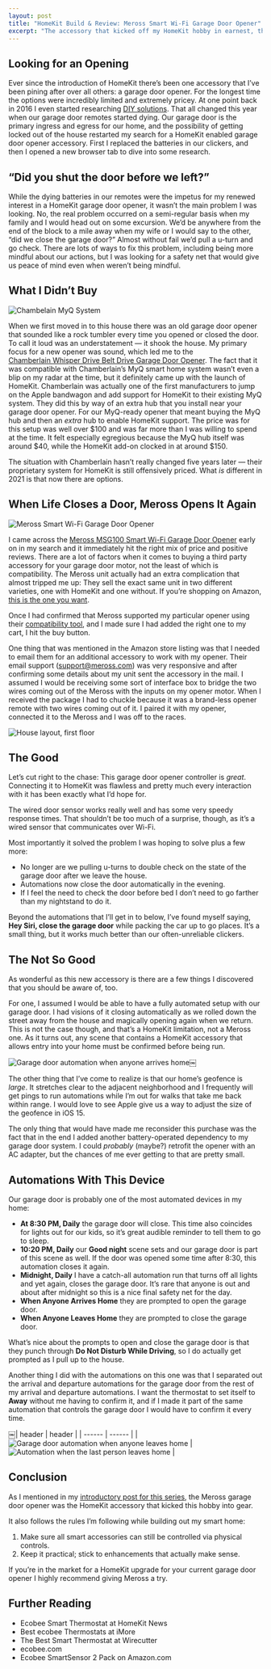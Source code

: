 ```yaml
---
layout: post
title: "HomeKit Build & Review: Meross Smart Wi-Fi Garage Door Opener"
excerpt: "The accessory that kicked off my HomeKit hobby in earnest, the Meross garage door opener was truly the Home addition I’d been waiting for."
---
```


## Looking for an Opening

Ever since the introduction of HomeKit there’s been one accessory that I’ve been pining after over all others: a garage door opener. For the longest time the options were incredibly limited and extremely pricey. At one point back in 2016 I even started researching [DIY solutions](https://www.youtube.com/watch?v=03J497Pmve4). That all changed this year when our garage door remotes started dying. Our garage door is the primary ingress and egress for our home, and the possibility of getting locked out of the house restarted my search for a HomeKit enabled garage door opener accessory. First I replaced the batteries in our clickers, and then I opened a new browser tab to dive into some research.

## “Did you shut the door before we left?”

While the dying batteries in our remotes were the impetus for my renewed interest in a HomeKit garage door opener, it wasn’t the main problem I was looking. No, the real problem occurred on a semi-regular basis when my family and I would head out on some excursion. We’d be anywhere from the end of the block to a mile away when my wife or I would say to the other, “did we close the garage door?” Almost without fail we’d pull a u-turn and go check. There are lots of ways to fix this problem, including being more mindful about our actions, but I was looking for a safety net that would give us peace of mind even when weren’t being mindful.

## What I Didn’t Buy

![Chambelain MyQ System](/assets/images/chamberlain-myq-system.png)

When we first moved in to this house there was an old garage door opener that sounded like a rock tumbler every time you opened or closed the door. To call it loud was an understatement — it shook the house. My primary focus for a new opener was sound, which led me to the [Chamberlain Whisper Drive Belt Drive Garage Door Opener](https://www.lowes.com/pd/Chamberlain-0-75-HP-Whisper-Drive-Belt-Drive-Garage-Door-Opener-with-Battery-Back-Up/3653300). The fact that it was compatible with Chamberlain’s MyQ smart home system wasn’t even a blip on my radar at the time, but it definitely came up with the launch of HomeKit. Chamberlain was actually one of the first manufacturers to jump on the Apple bandwagon and add support for HomeKit to their existing MyQ system. They did this by way of an extra hub that you install near your garage door opener. For our MyQ-ready opener that meant buying the MyQ hub and then an _extra_ hub to enable HomeKit support. The price was for this setup was well over $100 and was far more than I was willing to spend at the time. It felt especially egregious because the MyQ hub itself was around $40, while the HomeKit add-on clocked in at around $150.

The situation with Chamberlain hasn’t really changed five years later — their proprietary system for HomeKit is still offensively priced. What _is_ different in 2021 is that now there are options. 

## When Life Closes a Door, Meross Opens It Again

![Meross Smart Wi-Fi Garage Door Opener](/assets/images/meross-opener.png)

I came across the [Meross MSG100 Smart Wi-Fi Garage Door Opener](https://www.meross.com/Detail/29/Smart%20Wi-Fi%20Garage%20Door%20Opener) early on in my search and it immediately hit the right mix of price and positive reviews. There are a lot of factors when it comes to buying a third party accessory for your garage door motor, not the least of which is compatibility. The Meross unit actually had an extra complication that almost tripped me up: They sell the exact same unit in two different varieties, one with HomeKit and one without. If you’re shopping on Amazon, [this is the one you want](https://www.amazon.com/dp/B084Z5QZR2).

Once I had confirmed that Meross supported my particular opener using their [compatibility tool](https://www.meross.com/support/Compatibility_Check), and I made sure I had added the right one to my cart, I hit the buy button.

One thing that was mentioned in the Amazon store listing was that I needed to email them for an additional accessory to work with my opener. Their email support (support@meross.com) was very responsive and after confirming some details about my unit sent the accessory in the mail. I assumed I would be receiving some sort of interface box to bridge the two wires coming out of the Meross with the inputs on my opener motor. When I received the package I had to chuckle because it was a brand-less opener remote with two wires coming out of it. I paired it with my opener, connected it to the Meross and I was off to the races.

![House layout, first floor](/assets/images/home-layout-first-floor.png)

## The Good

Let’s cut right to the chase: This garage door opener controller is _great_. Connecting it to HomeKit was flawless and pretty much every interaction with it has been exactly what I’d hope for.

The wired door sensor works really well and has some very speedy response times. That shouldn’t be too much of a surprise, though, as it’s a wired sensor that communicates over Wi-Fi.

Most importantly it solved the problem I was hoping to solve plus a few more:

* No longer are we pulling u-turns to double check on the state of the garage door after we leave the house.
* Automations now close the door automatically in the evening.
* If I feel the need to check the door before bed I don’t need to go farther than my nightstand to do it.

Beyond the automations that I’ll get in to below, I’ve found myself saying, **Hey Siri, close the garage door** while packing the car up to go places. It’s a small thing, but it works much better than our often-unreliable clickers.

## The Not So Good

As wonderful as this new accessory is there are a few things I discovered that you should be aware of, too.

For one, I assumed I would be able to have a fully automated setup with our garage door. I had visions of it closing automatically as we rolled down the street away from the house and magically opening again when we return. This is not the case though, and that’s a HomeKit limitation, not a Meross one. As it turns out, any scene that contains a HomeKit accessory that allows entry into your home must be confirmed before being run.

![Garage door automation when anyone arrives home](/assets/images/garage-door-automation-1.png)￼

The other thing that I’ve come to realize is that our home’s geofence is _large_. It stretches clear to the adjacent neighborhood and I frequently will get pings to run automations while I’m out for walks that take me back within range. I would love to see Apple give us a way to adjust the size of the geofence in iOS 15.

The only thing that would have made me reconsider this purchase was the fact that in the end I added another battery-operated dependency to my garage door system. I could _probably_ (maybe?) retrofit the opener with an AC adapter, but the chances of me ever getting to that are pretty small.

## Automations With This Device

Our garage door is probably one of the most automated devices in my home:

* **At 8:30 PM, Daily** the garage door will close. This time also coincides for lights out for our kids, so it’s great audible reminder to tell them to go to sleep.
* **10:20 PM, Daily** our **Good night** scene sets and our garage door is part of this scene as well. If the door was opened some time after 8:30, this automation closes it again.
* **Midnight, Daily** I have a catch-all automation run that turns off all lights and yet again, closes the garage door. It’s rare that anyone is out and about after midnight so this is a nice final safety net for the day.
* **When Anyone Arrives Home** they are prompted to open the garage door.
* **When Anyone Leaves Home** they are prompted to close the garage door.

What’s nice about the prompts to open and close the garage door is that they punch through **Do Not Disturb While Driving**, so I do actually get prompted as I pull up to the house.

Another thing I did with the automations on this one was that I separated out the arrival and departure automations for the garage door from the rest of my arrival and departure automations. I want the thermostat to set itself to **Away** without me having to confirm it, and if I made it part of the same automation that controls the garage door I would have to confirm it every time.

￼| header | header |
| ------ | ------ |
| ![Garage door automation when anyone leaves home](/assets/images/garage-door-automation-3.png) | ![Automation when the last person leaves home](/assets/images/garage-door-automation-3.png) |


## Conclusion

As I mentioned in my [introductory post for this series](/2021/05/04/homekit-builds-and-reviews-a-series.html), the Meross garage door opener was the HomeKit accessory that kicked this hobby into gear.

It also follows the rules I’m following while building out my smart home:

1.  Make sure all smart accessories can still be controlled via physical controls.
2.  Keep it practical; stick to enhancements that actually make sense.

If you’re in the market for a HomeKit upgrade for your current garage door opener I highly recommend giving Meross a try.

## Further Reading

* Ecobee Smart Thermostat at HomeKit News
* Best ecobee Thermostats at iMore
* The Best Smart Thermostat at Wirecutter
* ecobee.com
* Ecobee SmartSensor 2 Pack on Amazon.com
